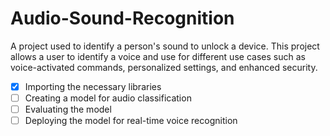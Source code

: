# Audio-Sound-Recognition
A project used to identify a person's sound to unlock a device.
This project allows a user to identify a voice and use for different use cases such as voice-activated commands, personalized settings, and enhanced security.
- [x] Importing the necessary libraries
- [ ] Creating a model for audio classification
- [ ] Evaluating the model
- [ ] Deploying the model for real-time voice recognition